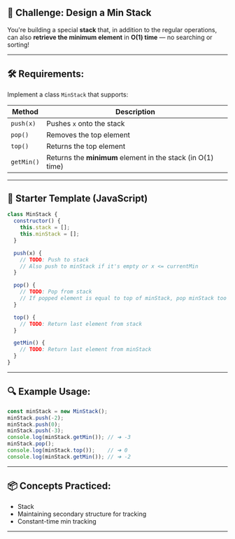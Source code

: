 ## 🧠 **Challenge: Design a Min Stack**

You're building a special **stack** that, in addition to the regular operations, can also **retrieve the minimum element** in **O(1) time** — no searching or sorting!

---

## 🛠️ Requirements:

Implement a class `MinStack` that supports:

| Method      | Description                                 |
|-------------|---------------------------------------------|
| `push(x)`   | Pushes `x` onto the stack                   |
| `pop()`     | Removes the top element                     |
| `top()`     | Returns the top element                     |
| `getMin()`  | Returns the **minimum** element in the stack (in O(1) time)

---

## 🧱 Starter Template (JavaScript)

```javascript
class MinStack {
  constructor() {
    this.stack = [];
    this.minStack = [];
  }

  push(x) {
    // TODO: Push to stack
    // Also push to minStack if it's empty or x <= currentMin
  }

  pop() {
    // TODO: Pop from stack
    // If popped element is equal to top of minStack, pop minStack too
  }

  top() {
    // TODO: Return last element from stack
  }

  getMin() {
    // TODO: Return last element from minStack
  }
}
```

---

## 🔍 Example Usage:

```js
const minStack = new MinStack();
minStack.push(-2);
minStack.push(0);
minStack.push(-3);
console.log(minStack.getMin()); // ➜ -3
minStack.pop();
console.log(minStack.top());    // ➜ 0
console.log(minStack.getMin()); // ➜ -2
```

---

## 📦 Concepts Practiced:
- Stack
- Maintaining secondary structure for tracking
- Constant-time min tracking

---
